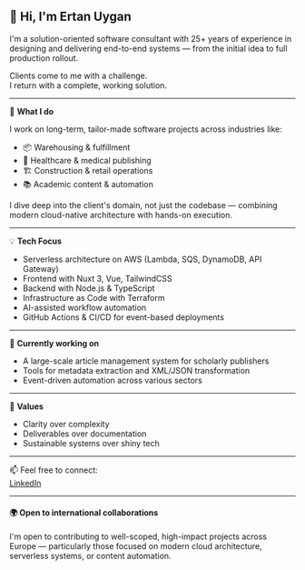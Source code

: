 ## 👋 Hi, I'm Ertan Uygan

I'm a solution-oriented software consultant with 25+ years of experience in designing and delivering end-to-end systems — from the initial idea to full production rollout.

Clients come to me with a challenge.  
I return with a complete, working solution.

---

🔧 **What I do**

I work on long-term, tailor-made software projects across industries like:
- 📦 Warehousing & fulfillment
- 🏥 Healthcare & medical publishing
- 🏗️ Construction & retail operations
- 📚 Academic content & automation

I dive deep into the client's domain, not just the codebase — combining modern cloud-native architecture with hands-on execution.

---

💡 **Tech Focus**

- Serverless architecture on AWS (Lambda, SQS, DynamoDB, API Gateway)
- Frontend with Nuxt 3, Vue, TailwindCSS
- Backend with Node.js & TypeScript
- Infrastructure as Code with Terraform
- AI-assisted workflow automation
- GitHub Actions & CI/CD for event-based deployments

---

📌 **Currently working on**
- A large-scale article management system for scholarly publishers
- Tools for metadata extraction and XML/JSON transformation
- Event-driven automation across various sectors

---

🧭 **Values**
- Clarity over complexity  
- Deliverables over documentation  
- Sustainable systems over shiny tech  

---

📫 Feel free to connect:  
[LinkedIn](https://www.linkedin.com/in/ertanuygan)

---
<!-- Optional note for private repos:
🛠️ Most of my repositories are private due to client confidentiality, but I'm happy to showcase relevant work upon request.
-->

#### 🌍 Open to international collaborations  
I'm open to contributing to well-scoped, high-impact projects across Europe — particularly those focused on modern cloud architecture, serverless systems, or content automation.
